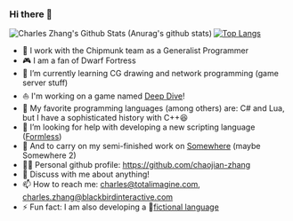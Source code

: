 ### Hi there 👋

<!---
bbi-charleszhang/bbi-charleszhang is a ✨ special ✨ repository because its `README.md` (this file) appears on your GitHub profile.
You can click the Preview link to take a look at your changes.
--->

<img align="left" alt="Charles Zhang's Github Stats (Anurag's github stats)" src="https://github-readme-stats.vercel.app/api?username=bbi-charleszhang&count_private=true&theme=gruvbox&show_icons=true" />

[![Top Langs](https://github-readme-stats.vercel.app/api/top-langs/?username=bbi-charleszhang&layout=compact&theme=gruvbox)](https://github.com/anuraghazra/github-readme-stats)

- 🔭 I work with the Chipmunk team as a Generalist Programmer
- 🎮 I am a fan of Dwarf Fortress
- 🌱 I’m currently learning CG drawing and network programming (game server stuff)
- ⛵ I'm working on a game named [Deep Dive](https://github.com/Charles-Zhang-Deep-Dive/Deep-Dive-Dev-Central/wiki)!
- 🧡 My favorite programming languages (among others) are: C# and Lua, but I have a sophisticated history with C++😆
- 🤔 I’m looking for help with developing a new scripting language ([Formless](https://formless.totalimagine.com/))
- 👯 And to carry on my semi-finished work on [Somewhere](https://github.com/chaojian-zhang/Somewhere) (maybe Somewhere 2)
- 👨‍💻 Personal github profile: https://github.com/chaojian-zhang
- 💬 Discuss with me about anything!
- 📫 How to reach me: charles@totalimagine.com, charles.zhang@blackbirdinteractive.com
- ⚡ Fun fact: I am also developing a 📜[fictional language](https://github.com/Charles-Zhang-Project-Nine/Medalian/wiki)
